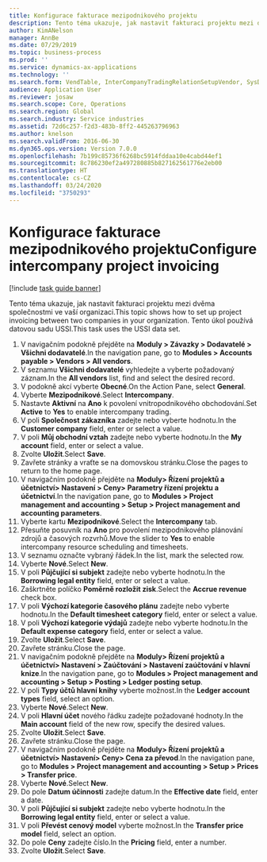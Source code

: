 ```yaml
---
title: Konfigurace fakturace mezipodnikového projektu
description: Tento téma ukazuje, jak nastavit fakturaci projektu mezi dvěma společnostmi ve vaší organizaci.
author: KimANelson
manager: AnnBe
ms.date: 07/29/2019
ms.topic: business-process
ms.prod: ''
ms.service: dynamics-ax-applications
ms.technology: ''
ms.search.form: VendTable, InterCompanyTradingRelationSetupVendor, SysDataAreaSelectLookup, ProjParameters, ProjPosting, ProjTransferPrice
audience: Application User
ms.reviewer: josaw
ms.search.scope: Core, Operations
ms.search.region: Global
ms.search.industry: Service industries
ms.assetid: 72d6c257-f2d3-483b-8ff2-445263796963
ms.author: knelson
ms.search.validFrom: 2016-06-30
ms.dyn365.ops.version: Version 7.0.0
ms.openlocfilehash: 7b199c85736f6268bc5914fddaa10e4cabd44ef1
ms.sourcegitcommit: 8c786230ef2a497280885b827162561776e2eb00
ms.translationtype: HT
ms.contentlocale: cs-CZ
ms.lasthandoff: 03/24/2020
ms.locfileid: "3750293"
---
```

# <a name="configure-intercompany-project-invoicing"></a><span data-ttu-id="af2f4-103">Konfigurace fakturace mezipodnikového projektu</span><span class="sxs-lookup"><span data-stu-id="af2f4-103">Configure intercompany project invoicing</span></span>

[!include [task guide banner](../../includes/task-guide-banner.md)]

<span data-ttu-id="af2f4-104">Tento téma ukazuje, jak nastavit fakturaci projektu mezi dvěma společnostmi ve vaší organizaci.</span><span class="sxs-lookup"><span data-stu-id="af2f4-104">This topic shows how to set up project invoicing between two companies in your organization.</span></span> <span data-ttu-id="af2f4-105">Tento úkol používá datovou sadu USSI.</span><span class="sxs-lookup"><span data-stu-id="af2f4-105">This task uses the USSI data set.</span></span>

1. <span data-ttu-id="af2f4-106">V navigačním podokně přejděte na **Moduly > Závazky > Dodavatelé > Všichni dodavatelé**.</span><span class="sxs-lookup"><span data-stu-id="af2f4-106">In the navigation pane, go to **Modules > Accounts payable > Vendors > All vendors**.</span></span>
2. <span data-ttu-id="af2f4-107">V seznamu **Všichni dodavatelé** vyhledejte a vyberte požadovaný záznam.</span><span class="sxs-lookup"><span data-stu-id="af2f4-107">In the **All vendors** list, find and select the desired record.</span></span>
3. <span data-ttu-id="af2f4-108">V podokně akcí vyberte **Obecné**.</span><span class="sxs-lookup"><span data-stu-id="af2f4-108">On the Action Pane, select **General**.</span></span>
4. <span data-ttu-id="af2f4-109">Vyberte **Mezipodnikové**.</span><span class="sxs-lookup"><span data-stu-id="af2f4-109">Select **Intercompany**.</span></span>
5. <span data-ttu-id="af2f4-110">Nastavte **Aktivní** na **Ano** k povolení vnitropodnikového obchodování.</span><span class="sxs-lookup"><span data-stu-id="af2f4-110">Set **Active** to **Yes** to enable intercompany trading.</span></span>
6. <span data-ttu-id="af2f4-111">V poli **Společnost zákazníka** zadejte nebo vyberte hodnotu.</span><span class="sxs-lookup"><span data-stu-id="af2f4-111">In the **Customer company** field, enter or select a value.</span></span>
7. <span data-ttu-id="af2f4-112">V poli **Můj obchodní vztah** zadejte nebo vyberte hodnotu.</span><span class="sxs-lookup"><span data-stu-id="af2f4-112">In the **My account** field, enter or select a value.</span></span>
8. <span data-ttu-id="af2f4-113">Zvolte **Uložit**.</span><span class="sxs-lookup"><span data-stu-id="af2f4-113">Select **Save**.</span></span>
9. <span data-ttu-id="af2f4-114">Zavřete stránky a vraťte se na domovskou stránku.</span><span class="sxs-lookup"><span data-stu-id="af2f4-114">Close the pages to return to the home page.</span></span>
10. <span data-ttu-id="af2f4-115">V navigačním podokně přejděte na **Moduly> Řízení projektů a účetnictví> Nastavení > Ceny> Parametry řízení projektu a účetnictví**.</span><span class="sxs-lookup"><span data-stu-id="af2f4-115">In the navigation pane, go to **Modules > Project management and accounting > Setup > Project management and accounting parameters**.</span></span>
11. <span data-ttu-id="af2f4-116">Vyberte kartu **Mezipodnikové**.</span><span class="sxs-lookup"><span data-stu-id="af2f4-116">Select the **Intercompany** tab.</span></span>
12. <span data-ttu-id="af2f4-117">Přesuňte posuvník na **Ano** pro povolení mezipodnikového plánování zdrojů a časových rozvrhů.</span><span class="sxs-lookup"><span data-stu-id="af2f4-117">Move the slider to **Yes** to enable intercompany resource scheduling and timesheets.</span></span>
13. <span data-ttu-id="af2f4-118">V seznamu označte vybraný řádek.</span><span class="sxs-lookup"><span data-stu-id="af2f4-118">In the list, mark the selected row.</span></span>
14. <span data-ttu-id="af2f4-119">Vyberte **Nové**.</span><span class="sxs-lookup"><span data-stu-id="af2f4-119">Select **New**.</span></span>
15. <span data-ttu-id="af2f4-120">V poli **Půjčující si subjekt** zadejte nebo vyberte hodnotu.</span><span class="sxs-lookup"><span data-stu-id="af2f4-120">In the **Borrowing legal entity** field, enter or select a value.</span></span>
16. <span data-ttu-id="af2f4-121">Zaškrtněte políčko **Poměrně rozložit zisk**.</span><span class="sxs-lookup"><span data-stu-id="af2f4-121">Select the **Accrue revenue** check box.</span></span>
17. <span data-ttu-id="af2f4-122">V poli **Výchozí kategorie časového plánu** zadejte nebo vyberte hodnotu.</span><span class="sxs-lookup"><span data-stu-id="af2f4-122">In the **Default timesheet category** field, enter or select a value.</span></span>
18. <span data-ttu-id="af2f4-123">V poli **Výchozí kategorie výdajů** zadejte nebo vyberte hodnotu.</span><span class="sxs-lookup"><span data-stu-id="af2f4-123">In the **Default expense category** field, enter or select a value.</span></span>
19. <span data-ttu-id="af2f4-124">Zvolte **Uložit**.</span><span class="sxs-lookup"><span data-stu-id="af2f4-124">Select **Save**.</span></span>
20. <span data-ttu-id="af2f4-125">Zavřete stránku.</span><span class="sxs-lookup"><span data-stu-id="af2f4-125">Close the page.</span></span>
21. <span data-ttu-id="af2f4-126">V navigačním podokně přejděte na **Moduly> Řízení projektů a účetnictví> Nastavení > Zaúčtování > Nastavení zaúčtování v hlavní knize**.</span><span class="sxs-lookup"><span data-stu-id="af2f4-126">In the navigation pane, go to **Modules > Project management and accounting > Setup > Posting > Ledger posting setup**.</span></span>
22. <span data-ttu-id="af2f4-127">V poli **Typy účtů hlavní knihy** vyberte možnost.</span><span class="sxs-lookup"><span data-stu-id="af2f4-127">In the **Ledger account types** field, select an option.</span></span>
23. <span data-ttu-id="af2f4-128">Vyberte **Nové**.</span><span class="sxs-lookup"><span data-stu-id="af2f4-128">Select **New**.</span></span>
24. <span data-ttu-id="af2f4-129">V poli **Hlavní účet** nového řádku zadejte požadované hodnoty.</span><span class="sxs-lookup"><span data-stu-id="af2f4-129">In the **Main account** field of the new row, specify the desired values.</span></span>
25. <span data-ttu-id="af2f4-130">Zvolte **Uložit**.</span><span class="sxs-lookup"><span data-stu-id="af2f4-130">Select **Save**.</span></span>
26. <span data-ttu-id="af2f4-131">Zavřete stránku.</span><span class="sxs-lookup"><span data-stu-id="af2f4-131">Close the page.</span></span>
27. <span data-ttu-id="af2f4-132">V navigačním podokně přejděte na **Moduly> Řízení projektů a účetnictví> Nastavení> Ceny> Cena za převod**.</span><span class="sxs-lookup"><span data-stu-id="af2f4-132">In the navigation pane, go to **Modules > Project management and accounting > Setup > Prices > Transfer price**.</span></span>
28. <span data-ttu-id="af2f4-133">Vyberte **Nové**.</span><span class="sxs-lookup"><span data-stu-id="af2f4-133">Select **New**.</span></span>
29. <span data-ttu-id="af2f4-134">Do pole **Datum účinnosti** zadejte datum.</span><span class="sxs-lookup"><span data-stu-id="af2f4-134">In the **Effective date** field, enter a date.</span></span>
30. <span data-ttu-id="af2f4-135">V poli **Půjčující si subjekt** zadejte nebo vyberte hodnotu.</span><span class="sxs-lookup"><span data-stu-id="af2f4-135">In the **Borrowing legal entity** field, enter or select a value.</span></span>
31. <span data-ttu-id="af2f4-136">V poli **Převést cenový model** vyberte možnost.</span><span class="sxs-lookup"><span data-stu-id="af2f4-136">In the **Transfer price model** field, select an option.</span></span>
32. <span data-ttu-id="af2f4-137">Do pole **Ceny** zadejte číslo.</span><span class="sxs-lookup"><span data-stu-id="af2f4-137">In the **Pricing** field, enter a number.</span></span>
33. <span data-ttu-id="af2f4-138">Zvolte **Uložit**.</span><span class="sxs-lookup"><span data-stu-id="af2f4-138">Select **Save**.</span></span>


